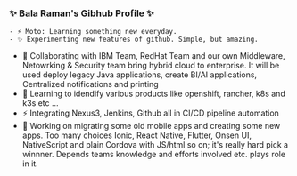 ###  ✨ Bala Raman's Gibhub Profile ✨
```
- ⚡ Moto: Learning something new everyday. 
- ✨ Experimenting new features of github. Simple, but amazing.
```

- 👯 Collaborating with IBM Team, RedHat Team and our own Middleware, Netowrking & Security team bring hybrid cloud to enterprise. It will be used deploy legacy Java applications, create BI/AI applications, Centralized notifications and printing 
- 🌱 Learning to idendify various products like openshift, rancher, k8s and k3s etc ...
- ⚡ Integrating Nexus3, Jenkins, Github all in CI/CD pipeline automation
- 🔭 Working on migrating some old mobile apps and creating some new apps. Too many choices Ionic, React Native, Flutter, Onsen UI, NativeScript and plain Cordova with JS/html so on; it's really hard pick a winnner. Depends teams knowledge and efforts involved etc. plays role in it.

<!--
**srbala/srbala** is a ✨ _special_ ✨ repository because its `README.md` (this file) appears on your GitHub profile.

Here are some ideas to get you started:

- 🔭 I’m currently working on ...
- 🌱 I’m currently learning ...
- 👯 I’m looking to collaborate on ...
- 🤔 I’m looking for help with ...
- 💬 Ask me about ...
- 📫 How to reach me: ...
- 😄 Pronouns: ...
- ⚡ Fun fact: ...
-->
